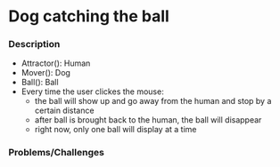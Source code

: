 # Dog catching the ball
### Description
- Attractor(): Human
- Mover(): Dog
- Ball(): Ball
- Every time the user clickes the mouse:
  - the ball will show up and go away from the human and stop by a certain distance
  - after ball is brought back to the human, the ball will disappear 
  - right now, only one ball will display at a time

### Problems/Challenges



